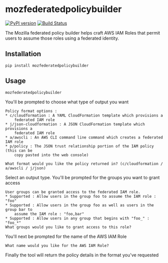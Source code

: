 # mozfederatedpolicybuilder

[![PyPI version](https://badge.fury.io/py/mozfederatedpolicybuilder.svg)](https://badge.fury.io/py/mozfederatedpolicybuilder) [![Build Status](https://travis-ci.com/mozilla-iam/mozfederatedpolicybuilder.svg?branch=master)](https://travis-ci.com/mozilla-iam/mozfederatedpolicybuilder)

The Mozilla federated policy builder helps craft AWS IAM Roles that permit users
to assume those roles using a federated identity.

## Installation

```
pip install mozfederatedpolicybuilder
```

## Usage

```
mozfederatedpolicybuilder
```

You'll be prompted to choose what type of output you want

```
Policy format options :
* c/cloudformation : A YAML CloudFormation template which provisions a
    federated IAM role
* j/json-cloudformation : A JSON CloudFormation template which provisions a
    federated IAM role
* a/awscli : An AWS CLI command line command which creates a federated IAM role
* p/policy : The JSON trust relationship portion of the IAM policy (this can be
    copy pasted into the web console)

What format would you like the policy returned in? (c/cloudformation / a/awscli / j/json)
```

Select an output type. You'll be prompted for the groups you want to grant access

```
User groups can be granted access to the federated IAM role.
* Supported : Allow users in the group foo to assume the IAM role : "foo"
* Supported : Allow users in the group foo as well as users in the group bar to
    assume the IAM role : "foo,bar"
* Supported : Allow users in any group that begins with "foo_" : "foo_*"
What groups would you like to grant access to this role?
```

You'll next be prompted for the name of the AWS IAM Role

```
What name would you like for the AWS IAM Role?
```

Finally the tool will return the policy details in the format you've requested

